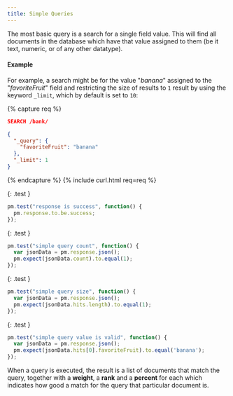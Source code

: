 ```yaml
---
title: Simple Queries
---
```


The most basic query is a search for a single field value. This will find all
documents in the database which have that value assigned to them (be it text,
numeric, or of any other datatype).

#### Example

For example, a search might be for the value "_banana_" assigned to the
"_favoriteFruit_" field and restricting the size of results to `1` result by
using the keyword `_limit`, which by default is set to `10`:

{% capture req %}

```json
SEARCH /bank/

{
  "_query": {
    "favoriteFruit": "banana"
  },
  "_limit": 1
}
```
{% endcapture %}
{% include curl.html req=req %}

{: .test }

```js
pm.test("response is success", function() {
  pm.response.to.be.success;
});
```

{: .test }

```js
pm.test("simple query count", function() {
  var jsonData = pm.response.json();
  pm.expect(jsonData.count).to.equal(1);
});
```

{: .test }

```js
pm.test("simple query size", function() {
  var jsonData = pm.response.json();
  pm.expect(jsonData.hits.length).to.equal(1);
});
```

{: .test }

```js
pm.test("simple query value is valid", function() {
  var jsonData = pm.response.json();
  pm.expect(jsonData.hits[0].favoriteFruit).to.equal('banana');
});
```

When a query is executed, the result is a list of documents that match the
query, together with a **weight**, a **rank** and a **percent** for each which
indicates how good a match for the query that particular document is.

